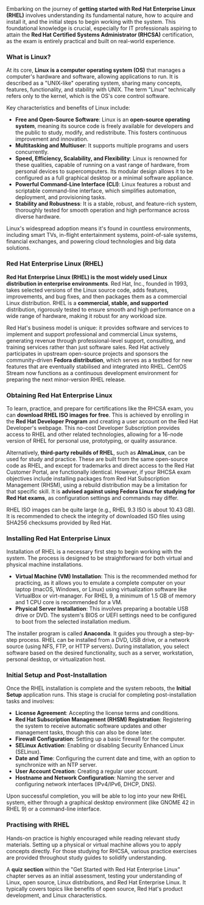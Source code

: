 Embarking on the journey of **getting started with Red Hat Enterprise Linux (RHEL)** involves understanding its fundamental nature, how to acquire and install it, and the initial steps to begin working with the system. This foundational knowledge is crucial, especially for IT professionals aspiring to attain the **Red Hat Certified Systems Administrator (RHCSA)** certification, as the exam is entirely practical and built on real-world experience.

### What is Linux?

At its core, **Linux is a computer operating system (OS)** that manages a computer's hardware and software, allowing applications to run. It is described as a "UNIX-like" operating system, sharing many concepts, features, functionality, and stability with UNIX. The term "Linux" technically refers only to the kernel, which is the OS's core control software.

Key characteristics and benefits of Linux include:
*   **Free and Open-Source Software**: Linux is an **open-source operating system**, meaning its source code is freely available for developers and the public to study, modify, and redistribute. This fosters continuous improvement and innovation.
*   **Multitasking and Multiuser**: It supports multiple programs and users concurrently.
*   **Speed, Efficiency, Scalability, and Flexibility**: Linux is renowned for these qualities, capable of running on a vast range of hardware, from personal devices to supercomputers. Its modular design allows it to be configured as a full graphical desktop or a minimal software appliance.
*   **Powerful Command-Line Interface (CLI)**: Linux features a robust and scriptable command-line interface, which simplifies automation, deployment, and provisioning tasks.
*   **Stability and Robustness**: It is a stable, robust, and feature-rich system, thoroughly tested for smooth operation and high performance across diverse hardware.

Linux's widespread adoption means it's found in countless environments, including smart TVs, in-flight entertainment systems, point-of-sale systems, financial exchanges, and powering cloud technologies and big data solutions.

### Red Hat Enterprise Linux (RHEL)

**Red Hat Enterprise Linux (RHEL) is the most widely used Linux distribution in enterprise environments**. Red Hat, Inc., founded in 1993, takes selected versions of the Linux source code, adds features, improvements, and bug fixes, and then packages them as a commercial Linux distribution. RHEL is a **commercial, stable, and supported** distribution, rigorously tested to ensure smooth and high performance on a wide range of hardware, making it robust for any workload size.

Red Hat's business model is unique: it provides software and services to implement and support professional and commercial Linux systems, generating revenue through professional-level support, consulting, and training services rather than just software sales. Red Hat actively participates in upstream open-source projects and sponsors the community-driven **Fedora distribution**, which serves as a testbed for new features that are eventually stabilised and integrated into RHEL. CentOS Stream now functions as a continuous development environment for preparing the next minor-version RHEL release.

### Obtaining Red Hat Enterprise Linux

To learn, practice, and prepare for certifications like the RHCSA exam, you can **download RHEL ISO images for free**. This is achieved by enrolling in the **Red Hat Developer Program** and creating a user account on the Red Hat Developer's webpage. This no-cost Developer Subscription provides access to RHEL and other related technologies, allowing for a 16-node version of RHEL for personal use, prototyping, or quality assurance.

Alternatively, **third-party rebuilds of RHEL**, such as **AlmaLinux**, can be used for study and practice. These are built from the same open-source code as RHEL, and except for trademarks and direct access to the Red Hat Customer Portal, are functionally identical. However, if your RHCSA exam objectives include installing packages from Red Hat Subscription Management (RHSM), using a rebuild distribution may be a limitation for that specific skill. It is **advised against using Fedora Linux for studying for Red Hat exams**, as configuration settings and commands may differ.

RHEL ISO images can be quite large (e.g., RHEL 9.3 ISO is about 10.43 GB). It is recommended to check the integrity of downloaded ISO files using SHA256 checksums provided by Red Hat.

### Installing Red Hat Enterprise Linux

Installation of RHEL is a necessary first step to begin working with the system. The process is designed to be straightforward for both virtual and physical machine installations.

*   **Virtual Machine (VM) Installation**: This is the recommended method for practicing, as it allows you to emulate a complete computer on your laptop (macOS, Windows, or Linux) using virtualization software like VirtualBox or virt-manager. For RHEL 9, a minimum of 1.5 GB of memory and 1 CPU core is recommended for a VM.
*   **Physical Server Installation**: This involves preparing a bootable USB drive or DVD. The system's BIOS or UEFI settings need to be configured to boot from the selected installation medium.

The installer program is called **Anaconda**. It guides you through a step-by-step process. RHEL can be installed from a DVD, USB drive, or a network source (using NFS, FTP, or HTTP servers). During installation, you select software based on the desired functionality, such as a server, workstation, personal desktop, or virtualization host.

### Initial Setup and Post-Installation

Once the RHEL installation is complete and the system reboots, the **Initial Setup** application runs. This stage is crucial for completing post-installation tasks and involves:
*   **License Agreement**: Accepting the license terms and conditions.
*   **Red Hat Subscription Management (RHSM) Registration**: Registering the system to receive automatic software updates and other management tasks, though this can also be done later.
*   **Firewall Configuration**: Setting up a basic firewall for the computer.
*   **SELinux Activation**: Enabling or disabling Security Enhanced Linux (SELinux).
*   **Date and Time**: Configuring the current date and time, with an option to synchronize with an NTP server.
*   **User Account Creation**: Creating a regular user account.
*   **Hostname and Network Configuration**: Naming the server and configuring network interfaces (IPv4/IPv6, DHCP, DNS).

Upon successful completion, you will be able to log into your new RHEL system, either through a graphical desktop environment (like GNOME 42 in RHEL 9) or a command-line interface.

### Practising with RHEL

Hands-on practice is highly encouraged while reading relevant study materials. Setting up a physical or virtual machine allows you to apply concepts directly. For those studying for RHCSA, various practice exercises are provided throughout study guides to solidify understanding.

A **quiz section** within the "Get Started with Red Hat Enterprise Linux" chapter serves as an initial assessment, testing your understanding of Linux, open source, Linux distributions, and Red Hat Enterprise Linux. It typically covers topics like benefits of open source, Red Hat's product development, and Linux characteristics.